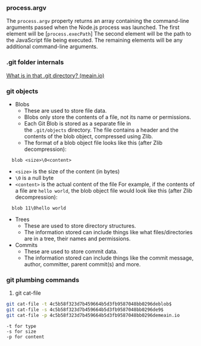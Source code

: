 ### process.argv

The `process.argv` property returns an array containing the command-line arguments passed when the Node.js process was launched. The first element will be [`process.execPath`]  The second element will be the path to the JavaScript file being executed. The remaining elements will be any additional command-line arguments.

### .git folder internals
[What is in that .git directory? (meain.io)](https://blog.meain.io/2023/what-is-in-dot-git/)

### git objects
- Blobs 
    - These are used to store file data.
    - Blobs only store the contents of a file, not its name or permissions.
    - Each Git Blob is stored as a separate file in the `.git/objects` directory. The file contains a header and the contents of the blob object, compressed using Zlib.
    - The format of a blob object file looks like this (after Zlib decompression):
```
  blob <size>\0<content>
```
- `<size>` is the size of the content (in bytes)
- `\0` is a null byte
- `<content>` is the actual content of the file
    For example, if the contents of a file are `hello world`, the blob object file would look like this (after Zlib decompression):
```
  blob 11\0hello world
```
- Trees 
    - These are used to store directory structures.
    - The information stored can include things like what files/directories are in a tree, their names and permissions.
- Commits 
    - These are used to store commit data.
    - The information stored can include things like the commit message, author, committer, parent commit(s) and more.

### git plumbing commands
1. git cat-file 
```bash
git cat-file -t 4c5b58f323d7b459664b5d3fb9587048bb0296deblob$
git cat-file -s 4c5b58f323d7b459664b5d3fb9587048bb0296de9$ 
git cat-file -p 4c5b58f323d7b459664b5d3fb9587048bb0296demeain.io
```
	-t for type
	-s for size
	-p for content
